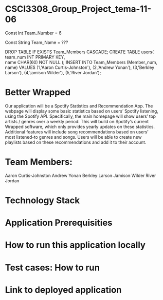 # CSCI3308_Group_Project_tema-11-06
Const Int Team_Number = 6

Const String Team_Name = ???


DROP TABLE IF EXISTS Team_Members CASCADE;
CREATE TABLE users(
team_num INT PRIMARY KEY,   
name CHAR(60) NOT NULL
);
INSERT INTO Team_Members (Member_num, name) VALUES
(1,'Aaron Curtis-Johnston'),
(2,'Andrew Yonan'),
(3,'Berkley Larson'),
(4,'jamison Wilder'),
(5,'River Jordan');


# Better Wrapped

Our application will be a Spotify Statistics and Recommendation App. The webpage will display some basic statistics based on users’ Spotify listening, using the Spotify API. Specifically, the main homepage will show users’ top artists / genres over a weekly period. This will build on Spotify’s current Wrapped software, which only provides yearly updates on these statistics.
Additional features will include song recommendations based on users’ most listened-to genres and songs. Users will be able to create new playlists based on these recommendations and add it to their account. 

# Team Members:
Aaron Curtis-Johnston
Andrew Yonan
Berkley Larson
Jamison Wilder
River Jordan

# Technology Stack

# Application Prerequisities

# How to run this application locally

# Test cases: How to run

# Link to deployed application
